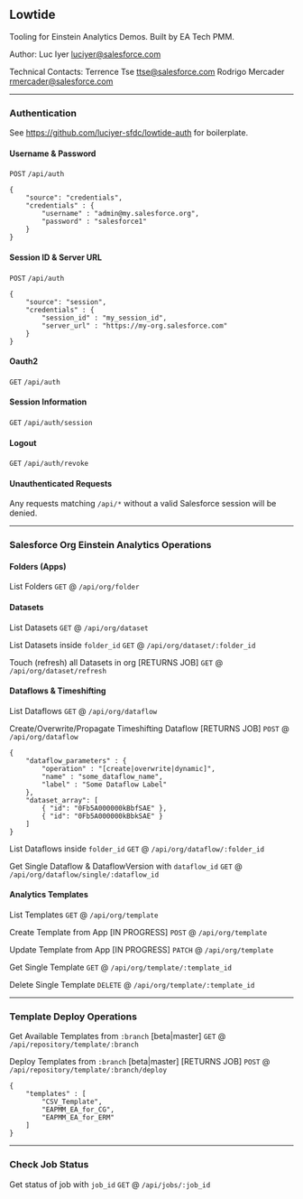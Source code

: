## Lowtide

Tooling for Einstein Analytics Demos. Built by EA Tech PMM.

Author:
Luc Iyer <luciyer@salesforce.com>

Technical Contacts:
Terrence Tse <ttse@salesforce.com>
Rodrigo Mercader <rmercader@salesforce.com>

---

### Authentication

See https://github.com/luciyer-sfdc/lowtide-auth for boilerplate.

#### Username & Password

`POST` `/api/auth`

```
{
	"source": "credentials",
	"credentials" : {
		"username" : "admin@my.salesforce.org",
		"password" : "salesforce1"
	}
}
```

#### Session ID & Server URL

`POST` `/api/auth`

```
{
	"source": "session",
	"credentials" : {
		"session_id" : "my_session_id",
		"server_url" : "https://my-org.salesforce.com"
	}
}
```

#### Oauth2

`GET` `/api/auth`

#### Session Information

`GET` `/api/auth/session`

#### Logout

`GET` `/api/auth/revoke`

#### Unauthenticated Requests

Any requests matching `/api/*` without a valid Salesforce session will be denied.

---

### Salesforce Org Einstein Analytics Operations

#### Folders (Apps)

List Folders
`GET` @ `/api/org/folder`

#### Datasets

List Datasets
`GET` @ `/api/org/dataset`

List Datasets inside `folder_id`
`GET` @ `/api/org/dataset/:folder_id`

Touch (refresh) all Datasets in org [RETURNS JOB]
`GET` @ `/api/org/dataset/refresh`

#### Dataflows & Timeshifting

List Dataflows
`GET` @ `/api/org/dataflow`

Create/Overwrite/Propagate Timeshifting Dataflow [RETURNS JOB]
`POST` @ `/api/org/dataflow`

```
{
    "dataflow_parameters" : {
        "operation" : "[create|overwrite|dynamic]",
        "name" : "some_dataflow_name",
        "label" : "Some Dataflow Label"
    },
    "dataset_array": [
        { "id": "0Fb5A000000kBbfSAE" },
        { "id": "0Fb5A000000kBbkSAE" }
    ]
}
```

List Dataflows inside `folder_id`
`GET` @ `/api/org/dataflow/:folder_id`

Get Single Dataflow & DataflowVersion with `dataflow_id`
`GET` @ `/api/org/dataflow/single/:dataflow_id`

#### Analytics Templates

List Templates
`GET` @ `/api/org/template`

Create Template from App [IN PROGRESS]
`POST` @ `/api/org/template`

Update Template from App [IN PROGRESS]
`PATCH` @ `/api/org/template`

Get Single Template
`GET` @ `/api/org/template/:template_id`

Delete Single Template
`DELETE` @ `/api/org/template/:template_id`

---

### Template Deploy Operations

Get Available Templates from `:branch` [beta|master]
`GET` @ `/api/repository/template/:branch`

Deploy Templates from `:branch` [beta|master] [RETURNS JOB]
`POST` @ `/api/repository/template/:branch/deploy`

```
{
    "templates" : [
        "CSV_Template",
        "EAPMM_EA_for_CG",
        "EAPMM_EA_for_ERM"
    ]
}
```

---

### Check Job Status

Get status of job with `job_id`
`GET` @ `/api/jobs/:job_id`
